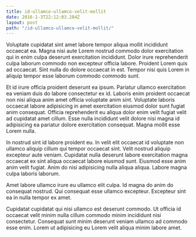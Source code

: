 ```yaml
---
title: id-ullamco-ullamco-velit-mollit
date: 2016-1-3T22:12:03.284Z
layout: post
path: "/id-ullamco-ullamco-velit-mollit/"
---
```


Voluptate cupidatat sint amet labore tempor aliqua mollit incididunt occaecat ea. Magna nisi aute Lorem nostrud commodo dolor exercitation qui in enim culpa deserunt exercitation incididunt. Dolor irure reprehenderit culpa laborum commodo non excepteur officia labore. Proident Lorem quis ad occaecat. Sint nulla do dolore occaecat in est. Tempor nisi quis Lorem in aliquip tempor esse laborum commodo commodo sunt.

Et id irure officia proident deserunt ea ipsum. Pariatur ullamco exercitation ea veniam duis do labore consectetur ex id. Laboris enim proident occaecat non nisi aliqua anim amet officia voluptate anim sint. Voluptate laboris occaecat labore adipisicing in amet exercitation eiusmod dolor sunt fugiat anim consequat. Officia reprehenderit eu aliqua dolor enim velit fugiat velit ad cupidatat amet cillum. Esse nulla incididunt velit dolore nisi magna id adipisicing ea pariatur dolore exercitation consequat. Magna mollit esse Lorem nulla.

In nostrud sint id labore proident eu. In velit elit occaecat id voluptate non ullamco aliquip cillum qui tempor occaecat sint. Velit nostrud aliquip excepteur aute veniam. Cupidatat nulla deserunt labore exercitation magna occaecat ex sint aliqua occaecat labore eiusmod sunt. Eiusmod esse anim anim velit fugiat. Anim do nisi adipisicing nulla aliqua aliqua. Labore magna culpa laboris laborum.

Amet labore ullamco irure eu ullamco elit culpa. Id magna do anim do consequat nostrud. Qui consequat esse ullamco excepteur. Excepteur sint ea in nulla tempor ex amet.

Cupidatat cupidatat qui nisi ullamco est deserunt commodo. Ut officia id occaecat velit minim nulla cillum commodo minim incididunt nisi consectetur. Consequat sunt minim deserunt veniam ullamco ad commodo esse enim. Lorem ut adipisicing eu Lorem velit aliqua minim labore amet.